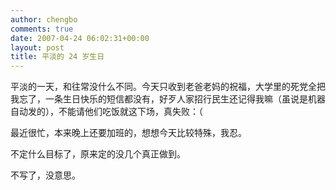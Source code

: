 ```yaml
---
author: chengbo
comments: true
date: 2007-04-24 06:02:31+00:00
layout: post
title: 平淡的 24 岁生日
---
```


平淡的一天，和往常没什么不同。今天只收到老爸老妈的祝福，大学里的死党全把我忘了，一条生日快乐的短信都没有，好歹人家招行民生还记得我嘛（虽说是机器自动发的），不能请他们吃饭就这下场，真失败：（

最近很忙，本来晚上还要加班的，想想今天比较特殊，我忍。

不定什么目标了，原来定的没几个真正做到。

不写了，没意思。
